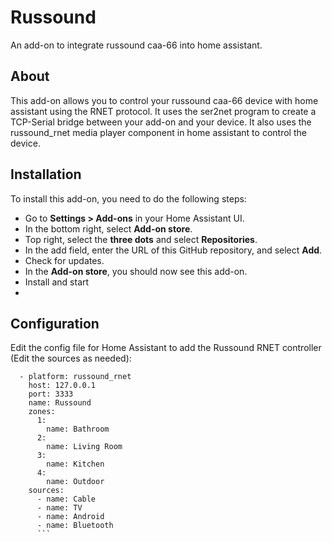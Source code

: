 # Russound

An add-on to integrate russound caa-66 into home assistant.

## About

This add-on allows you to control your russound caa-66 device with home assistant using the RNET protocol. It uses the ser2net program to create a TCP-Serial bridge between your add-on and your device. It also uses the russound_rnet media player component in home assistant to control the device.

## Installation

To install this add-on, you need to do the following steps:

- Go to **Settings > Add-ons** in your Home Assistant UI.
- In the bottom right, select **Add-on store**.
- Top right, select the **three dots** and select **Repositories**.
- In the add field, enter the URL of this GitHub repository, and select **Add**.
- Check for updates.
- In the **Add-on store**, you should now see this add-on.
- Install and start
- 
## Configuration

Edit the config file for Home Assistant to add the Russound RNET controller (Edit the sources as needed):
```media_player:
  - platform: russound_rnet
    host: 127.0.0.1
    port: 3333 
    name: Russound
    zones:
      1:
        name: Bathroom
      2:
        name: Living Room
      3:
        name: Kitchen
      4:
        name: Outdoor
    sources:
      - name: Cable
      - name: TV
      - name: Android
      - name: Bluetooth
      ```


